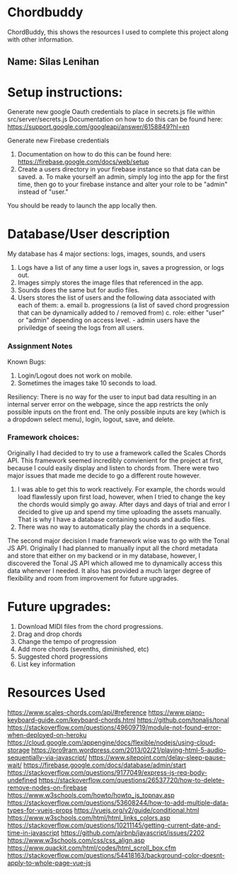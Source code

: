 # Chordbuddy

ChordBuddy, this shows the resources I used to complete this project along with other information.

## Name: Silas Lenihan

# Setup instructions:
Generate new google Oauth credentials to place in secrets.js file within src/server/secrets.js
Documentation on how to do this can be found here: https://support.google.com/googleapi/answer/6158849?hl=en

Generate new Firebase credentials
1. Documentation on how to do this can be found here: https://firebase.google.com/docs/web/setup
2. Create a users directory in your firebase instance so that data can be saved.
    a. To make yourself an admin, simply log into the app for the first time, then go to your firebase instance and alter your role to be "admin" instead of "user."

You should be ready to launch the app locally then. 

# Database/User description
My database has 4 major sections: logs, images, sounds, and users
1. Logs have a list of any time a user logs in, saves a progression, or logs out.
1. Images simply stores the image files that referenced in the app.
2. Sounds does the same but for audio files.
3. Users stores the list of users and the following data associated with each of them:
    a. email
    b. progressions (a list of saved chord progression that can be dynamically added to / removed from)
    c. role: either "user" or "admin" depending on access level.
        - admin users have the priviledge of seeing the logs from all users.

### Assignment Notes
Known Bugs: 
1. Login/Logout does not work on mobile.
2. Sometimes the images take 10 seconds to load.

Resiliency: There is no way for the user to input bad data resulting in an internal server error on the webpage, since the app restricts the only possible inputs on the front end. The only possible inputs are key (which is a dropdown select menu), login, logout, save, and delete. 

### Framework choices:
Originally I had decided to try to use a framework called the Scales Chords API. This framework seemed incredibly convienient for the project at first, because I could easily display and listen to chords from. There were two major issues that made me decide to go a different route however. 
1. I was able to get this to work reactively. For example, the chords would load flawlessly upon first load, however, when I tried to change the key the chords would simply go away. After days and days of trial and error I decided to give up and spend my time uploading the assets manually. That is why I have a database containing sounds and audio files.
2. There was no way to automatically play the chords in a sequence.

The second major decision I made framework wise was to go with the Tonal JS API. Originally I had planned to manually input all the chord metadata and store that either on my backend or in my database, however, I discovered the Tonal JS API which allowed me to dynamically access this data whenever I needed. It also has provided a much larger degree of flexibility and room from improvement for future upgrades.

# Future upgrades:
1. Download MIDI files from the chord progressions.
2. Drag and drop chords
3. Change the tempo of progression
4. Add more chords (sevenths, diminished, etc)
5. Suggested chord progressions
6. List key information

# Resources Used
https://www.scales-chords.com/api/#reference
https://www.piano-keyboard-guide.com/keyboard-chords.html
https://github.com/tonaljs/tonal
https://stackoverflow.com/questions/49609719/module-not-found-error-when-deployed-on-heroku
https://cloud.google.com/appengine/docs/flexible/nodejs/using-cloud-storage
https://pro9ram.wordpress.com/2013/02/21/playing-html-5-audio-sequentially-via-javascript/
https://www.sitepoint.com/delay-sleep-pause-wait/
https://firebase.google.com/docs/database/admin/start
https://stackoverflow.com/questions/9177049/express-js-req-body-undefined
https://stackoverflow.com/questions/26537720/how-to-delete-remove-nodes-on-firebase
https://www.w3schools.com/howto/howto_js_topnav.asp
https://stackoverflow.com/questions/53608244/how-to-add-multiple-data-types-for-vuejs-props
https://vuejs.org/v2/guide/conditional.html
https://www.w3schools.com/html/html_links_colors.asp
https://stackoverflow.com/questions/10211145/getting-current-date-and-time-in-javascript
https://github.com/airbnb/javascript/issues/2202
https://www.w3schools.com/css/css_align.asp
https://www.quackit.com/html/codes/html_scroll_box.cfm
https://stackoverflow.com/questions/54418163/background-color-doesnt-apply-to-whole-page-vue-js


